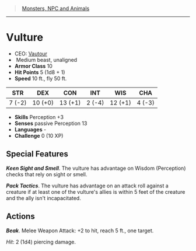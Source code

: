 ﻿---
!MonsterItem
Family: MonsterVO
Type: beast
Size: Medium
Alignment: unaligned
ArmorClass: 10
HitPoints: 5 (1d8 + 1)
Speed: 10 ft., fly 50 ft.
Strength: ' 7 (-2)'
Dexterity: 10 (+0)
Constitution: 13 (+1)
Intelligence: ' 2 (-4)'
Wisdom: 12 (+1)
Charisma: ' 4 (-3)'
Skills: Perception +3
Senses: passive Perception 13
Languages: '-'
Challenge: 0 (10 XP)
Id: monsters_vo.md#vulture
ParentLink: monsters_vo.md#monsters-npc-and-animals
Name: Vulture
ParentName: Monsters, NPC and Animals
NameLevel: 1
AltName: '[Vautour](hd_monsters_vautour.md)'
Attributes: {}
AttributesDictionary: >+
  {}

---
> [Monsters, NPC and Animals](srd_monsters.md)

---

# Vulture

- CEO: [Vautour](hd_monsters_vautour.md)
-  Medium beast, unaligned
- **Armor Class** 10
- **Hit Points** 5 (1d8 + 1)
- **Speed** 10 ft., fly 50 ft.

|STR|DEX|CON|INT|WIS|CHA|
|---|---|---|---|---|---|
| 7 (-2)|10 (+0)|13 (+1)| 2 (-4)|12 (+1)| 4 (-3)|

- **Skills** Perception +3
- **Senses** passive Perception 13
- **Languages** -
- **Challenge** 0 (10 XP)

## Special Features

**_Keen Sight and Smell_**. The vulture has advantage on Wisdom (Perception) checks that rely on sight or smell.

**_Pack Tactics_**. The vulture has advantage on an attack roll against a creature if at least one of the vulture's allies is within 5 feet of the creature and the ally isn't incapacitated.

## Actions

**_Beak_**. Melee Weapon Attack: +2 to hit, reach 5 ft., one target.

_Hit_: 2 (1d4) piercing damage.

